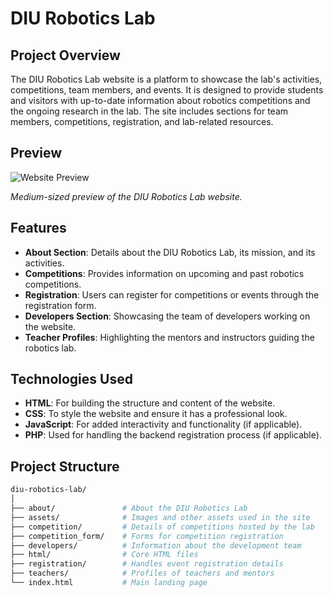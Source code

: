 # DIU Robotics Lab

## Project Overview
The DIU Robotics Lab website is a platform to showcase the lab's activities, competitions, team members, and events. It is designed to provide students and visitors with up-to-date information about robotics competitions and the ongoing research in the lab. The site includes sections for team members, competitions, registration, and lab-related resources.

## Preview
![Website Preview](assets/img/robotics%20lab.png.png)

*Medium-sized preview of the DIU Robotics Lab website.*

## Features
- **About Section**: Details about the DIU Robotics Lab, its mission, and its activities.
- **Competitions**: Provides information on upcoming and past robotics competitions.
- **Registration**: Users can register for competitions or events through the registration form.
- **Developers Section**: Showcasing the team of developers working on the website.
- **Teacher Profiles**: Highlighting the mentors and instructors guiding the robotics lab.
  
## Technologies Used
- **HTML**: For building the structure and content of the website.
- **CSS**: To style the website and ensure it has a professional look.
- **JavaScript**: For added interactivity and functionality (if applicable).
- **PHP**: Used for handling the backend registration process (if applicable).

## Project Structure
```bash
diu-robotics-lab/
│
├── about/               # About the DIU Robotics Lab
├── assets/              # Images and other assets used in the site
├── competition/         # Details of competitions hosted by the lab
├── competition_form/    # Forms for competition registration
├── developers/          # Information about the development team
├── html/                # Core HTML files
├── registration/        # Handles event registration details
├── teachers/            # Profiles of teachers and mentors
└── index.html           # Main landing page
